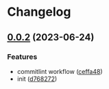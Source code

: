 # Changelog

## [0.0.2](https://github.com/bingxueshuang/rp-testing/compare/v0.0.1...v0.0.2) (2023-06-24)


### Features

* commitlint workflow ([ceffa48](https://github.com/bingxueshuang/rp-testing/commit/ceffa486c3ce151b205eed1577fbd0592fdcb0ef))
* init ([d768272](https://github.com/bingxueshuang/rp-testing/commit/d768272fca5af3f83a1a2e619571d2d13094b98f))

